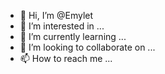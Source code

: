 - 👋 Hi, I’m @Emylet
- 👀 I’m interested in ...
- 🌱 I’m currently learning ...
- 💞️ I’m looking to collaborate on ...
- 📫 How to reach me ...

<!---
Emylet/Emylet is a ✨ special ✨ repository because its `README.md` (this file) appears on your GitHub profile.
You can click the Preview link to take a look at your changes.
--->
